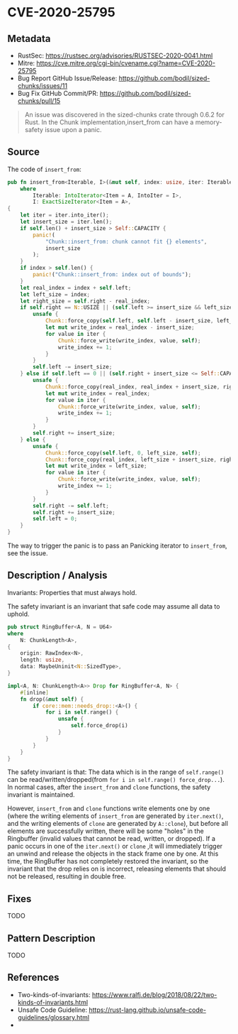 # CVE-2020-25795

## Metadata

- RustSec: https://rustsec.org/advisories/RUSTSEC-2020-0041.html
- Mitre: https://cve.mitre.org/cgi-bin/cvename.cgi?name=CVE-2020-25795
- Bug Report GitHub Issue/Release: https://github.com/bodil/sized-chunks/issues/11
- Bug Fix GitHub Commit/PR: https://github.com/bodil/sized-chunks/pull/15

> An issue was discovered in the sized-chunks crate through 0.6.2 for Rust. In the Chunk implementation,insert_from can have a memory-safety issue upon a panic.

## Source

The code of `insert_from`:

```rust
pub fn insert_from<Iterable, I>(&mut self, index: usize, iter: Iterable)
    where
        Iterable: IntoIterator<Item = A, IntoIter = I>,
        I: ExactSizeIterator<Item = A>,
{
    let iter = iter.into_iter();
    let insert_size = iter.len();
    if self.len() + insert_size > Self::CAPACITY {
        panic!(
            "Chunk::insert_from: chunk cannot fit {} elements",
            insert_size
        );
    }
    if index > self.len() {
        panic!("Chunk::insert_from: index out of bounds");
    }
    let real_index = index + self.left;
    let left_size = index;
    let right_size = self.right - real_index;
    if self.right == N::USIZE || (self.left >= insert_size && left_size < right_size) {
        unsafe {
            Chunk::force_copy(self.left, self.left - insert_size, left_size, self);
            let mut write_index = real_index - insert_size;
            for value in iter {
                Chunk::force_write(write_index, value, self);
                write_index += 1;
            }
        }
        self.left -= insert_size;
    } else if self.left == 0 || (self.right + insert_size <= Self::CAPACITY) {
        unsafe {
            Chunk::force_copy(real_index, real_index + insert_size, right_size, self);
            let mut write_index = real_index;
            for value in iter {
                Chunk::force_write(write_index, value, self);
                write_index += 1;
            }
        }
        self.right += insert_size;
    } else {
        unsafe {
            Chunk::force_copy(self.left, 0, left_size, self);
            Chunk::force_copy(real_index, left_size + insert_size, right_size, self);
            let mut write_index = left_size;
            for value in iter {
                Chunk::force_write(write_index, value, self);
                write_index += 1;
            }
        }
        self.right -= self.left;
        self.right += insert_size;
        self.left = 0;
    }
}
```

The way to trigger the panic is to pass an Panicking iterator to `insert_from`, see the issue.

## Description / Analysis

Invariants: Properties that must always hold.

The safety invariant is an invariant that safe code may assume all data to uphold. 

```rust
pub struct RingBuffer<A, N = U64>
where
    N: ChunkLength<A>,
{
    origin: RawIndex<N>,
    length: usize,
    data: MaybeUninit<N::SizedType>,
}

impl<A, N: ChunkLength<A>> Drop for RingBuffer<A, N> {
    #[inline]
    fn drop(&mut self) {
        if core::mem::needs_drop::<A>() {
            for i in self.range() {
                unsafe {
                    self.force_drop(i)
                }
            }
        }
    }
}
```

The safety invariant is that: The data which is in the range of `self.range()` can be read/written/dropped(from `for i in self.range() force_drop...`). In normal cases, after the `insert_from` and `clone` functions, the safety invariant is maintained.

However, `insert_from` and `clone` functions write elements one by one (where the writing elements of `insert_from` are generated by `iter.next()`, and the writing elements of `clone` are generated by `A::clone`), 
but before all elements are successfully written, there will be some "holes" in the Ringbuffer (invalid values that cannot be read, written, or dropped). If a panic occurs in one of the `iter.next()` or `clone` ,it will immediately trigger an unwind and release the objects in the stack frame one by one. At this time, the RingBuffer has not completely restored the invariant, so the invariant that the drop relies on is incorrect, releasing elements that should not be released, resulting in double free.


## Fixes

TODO

## Pattern Description

TODO

## References

- Two-kinds-of-invariants: https://www.ralfj.de/blog/2018/08/22/two-kinds-of-invariants.html
- Unsafe Code Guideline: https://rust-lang.github.io/unsafe-code-guidelines/glossary.html
- 